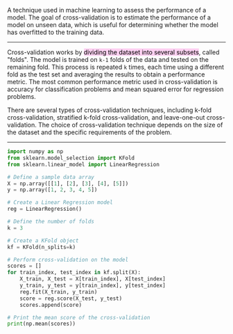 A technique used in machine learning to assess the performance of a model. The goal of cross-validation is to estimate the performance of a model on unseen data, which is useful for determining whether the model has overfitted to the training data.

----

Cross-validation works by <mark style="background: #FFB8EBA6;">dividing the dataset into several subsets</mark>, called "folds". The model is trained on `k-1` folds of the data and tested on the remaining fold. This process is repeated `k` times, each time using a different fold as the test set and averaging the results to obtain a performance metric. The most common performance metric used in cross-validation is accuracy for classification problems and mean squared error for regression problems.

There are several types of cross-validation techniques, including k-fold cross-validation, stratified k-fold cross-validation, and leave-one-out cross-validation. The choice of cross-validation technique depends on the size of the dataset and the specific requirements of the problem.

----

```python
import numpy as np
from sklearn.model_selection import KFold
from sklearn.linear_model import LinearRegression

# Define a sample data array
X = np.array([[1], [2], [3], [4], [5]])
y = np.array([1, 2, 3, 4, 5])

# Create a Linear Regression model
reg = LinearRegression()

# Define the number of folds
k = 3

# Create a KFold object
kf = KFold(n_splits=k)

# Perform cross-validation on the model
scores = []
for train_index, test_index in kf.split(X):
    X_train, X_test = X[train_index], X[test_index]
    y_train, y_test = y[train_index], y[test_index]
    reg.fit(X_train, y_train)
    score = reg.score(X_test, y_test)
    scores.append(score)

# Print the mean score of the cross-validation
print(np.mean(scores))
```
